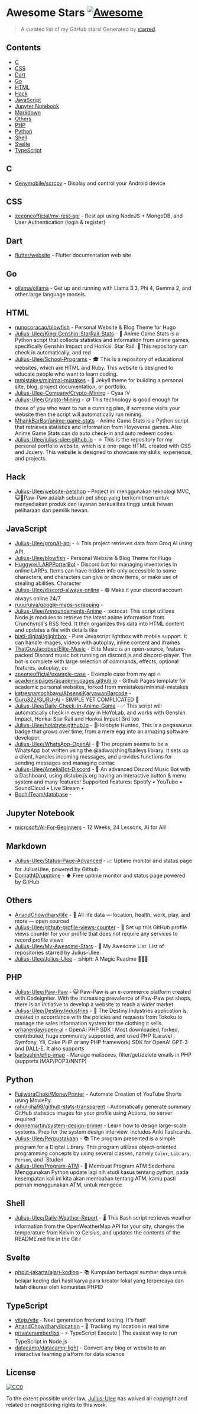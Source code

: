 <!--lint disable awesome-contributing awesome-license awesome-list-item match-punctuation no-repeat-punctuation no-undefined-references awesome-spell-check-->
# Awesome Stars [![Awesome](https://awesome.re/badge.svg)](https://github.com/sindresorhus/awesome)

> A curated list of my GitHub stars! Generated by [starred](https://github.com/maguowei/starred).

## Contents

- [C](#c)
- [CSS](#css)
- [Dart](#dart)
- [Go](#go)
- [HTML](#html)
- [Hack](#hack)
- [JavaScript](#javascript)
- [Jupyter Notebook](#jupyter-notebook)
- [Markdown](#markdown)
- [Others](#others)
- [PHP](#php)
- [Python](#python)
- [Shell](#shell)
- [Svelte](#svelte)
- [TypeScript](#typescript)

## C 

- [Genymobile/scrcpy](https://github.com/Genymobile/scrcpy) - Display and control your Android device

## CSS 

- [zeeoneofficial/my-rest-api](https://github.com/zeeoneofficial/my-rest-api) - Rest api using NodeJS + MongoDB, and User Authentication (login & register)

## Dart 

- [flutter/website](https://github.com/flutter/website) - Flutter documentation web site

## Go 

- [ollama/ollama](https://github.com/ollama/ollama) - Get up and running with Llama 3.3, Phi 4, Gemma 2, and other large language models.

## HTML 

- [nunocoracao/blowfish](https://github.com/nunocoracao/blowfish) - Personal Website & Blog Theme for Hugo
- [Julius-Ulee/King-Genshin-StarRail-Stats](https://github.com/Julius-Ulee/King-Genshin-StarRail-Stats) - 🍰 Anime Game Stats is a Python script that collects statistics and information from anime games, specifically Genshin Impact and Honkai: Star Rail. 🍹This repository can check in automatically, and red
- [Julius-Ulee/School-Programs](https://github.com/Julius-Ulee/School-Programs) - 🎓 This is a repository of educational websites, which are HTML and Ruby. This website is designed to educate people who want to learn coding.
- [mmistakes/minimal-mistakes](https://github.com/mmistakes/minimal-mistakes) - :triangular_ruler: Jekyll theme for building a personal site, blog, project documentation, or portfolio.
- [Julius-Ulee-Company/Crypto-Mining](https://github.com/Julius-Ulee-Company/Crypto-Mining) - Cyaa :V
- [Julius-Ulee/Crypto-Mining](https://github.com/Julius-Ulee/Crypto-Mining) - 🪙 This technology is good enough for those of you who want to run a cunning plan, if someone visits your website then the script will automatically run mining.
- [MhankBarBar/anime-game-stats](https://github.com/MhankBarBar/anime-game-stats) - Anime Game Stats is a Python script that retrieves statistics and information from Hoyoverse games. Also Anime Game Stats can do auto check-in and auto redeem codes.
- [Julius-Ulee/julius-ulee.github.io](https://github.com/Julius-Ulee/julius-ulee.github.io) - ⚛️  This is the repository for my personal portfolio website, which is a one-page HTML created with CSS and Jquery. This website is designed to showcase my skills, experience, and projects.

## Hack 

- [Julius-Ulee/website-petshop](https://github.com/Julius-Ulee/website-petshop) - Project ini menggunakan teknologi MVC, 😺🐶Paw-Paw adalah sebuah pet shop yang berkomitmen untuk menyediakan produk dan layanan berkualitas tinggi untuk hewan peliharaan dan pemilik hewan.

## JavaScript 

- [Julius-Ulee/groqAI-api](https://github.com/Julius-Ulee/groqAI-api) - ⭐ This project retrieves data from Groq AI using API.
- [Julius-Ulee/blowfish](https://github.com/Julius-Ulee/blowfish) - Personal Website & Blog Theme for Hugo
- [Huggyrei/LARPPorterBot](https://github.com/Huggyrei/LARPPorterBot) - Discord bot for managing inventories in online LARPs. Items can have hidden info only accessible to some characters, and characters can give or show items, or make use of stealing abilities. Character
- [Julius-Ulee/discord-always-online](https://github.com/Julius-Ulee/discord-always-online) - 🟢 Make it your discord account always online 24/7.
- [ruuuruiya/google-maps-scrapping](https://github.com/ruuuruiya/google-maps-scrapping) - 
- [Julius-Ulee/Announcements-Anime](https://github.com/Julius-Ulee/Announcements-Anime) - :octocat: This script utilizes Node.js modules to retrieve the latest anime information from Crunchyroll's RSS feed. It then organizes this data into HTML content and updates a file with details like 
- [biati-digital/glightbox](https://github.com/biati-digital/glightbox) - Pure Javascript lightbox with mobile support. It can handle images, videos with autoplay, inline content and iframes
- [ThatGuyJacobee/Elite-Music](https://github.com/ThatGuyJacobee/Elite-Music) - Elite Music is an open-source, feature-packed Discord music bot running on discord.js and discord-player. The bot is complete with large selection of commands, effects, optional features, autoplay, cu
- [zeeoneofficial/example-case](https://github.com/zeeoneofficial/example-case) - Example case from my api 🔥
- [academicpages/academicpages.github.io](https://github.com/academicpages/academicpages.github.io) - Github Pages template for academic personal websites, forked from mmistakes/minimal-mistakes
- [katresnamochbayu/AbsensiKaryawanBarcode](https://github.com/katresnamochbayu/AbsensiKaryawanBarcode) - 
- [Guru322/GURU-Ai](https://github.com/Guru322/GURU-Ai) - SIMPLE YET COMPLICATED 🚩
- [Julius-Ulee/Daily-Check-In-Anime-Game](https://github.com/Julius-Ulee/Daily-Check-In-Anime-Game) - ✅ This script will automatically check in every day in HoYoLab, and works with Genshin Impact, Honkai Star Rail and Honkai Impact 3rd too
- [Julius-Ulee/holobyte.github.io](https://github.com/Julius-Ulee/holobyte.github.io) - 🦖Holobyte Hunted, This is a pegasaurus badge that grows over time, from a mere egg into an amazing software developer.
- [Julius-Ulee/WhatsApp-OpenAI](https://github.com/Julius-Ulee/WhatsApp-OpenAI) - 🤖 The program seems to be a WhatsApp bot written using the @adiwajshing/baileys library. It sets up a client, handles incoming messages, and provides functions for sending messages and managing contac
- [Julius-Ulee/AmeliaBot-Discord](https://github.com/Julius-Ulee/AmeliaBot-Discord) - 🤖 An advanced Discord Music Bot with a Dashboard, using distube.js.org having an interactive button & menu system and many features! Supported Features: Spotify • YouTube • SoundCloud • Live Stream • 
- [BochilTeam/database](https://github.com/BochilTeam/database) - 

## Jupyter Notebook 

- [microsoft/AI-For-Beginners](https://github.com/microsoft/AI-For-Beginners) - 12 Weeks, 24 Lessons, AI for All!

## Markdown 

- [Julius-Ulee/Status-Page-Advanced](https://github.com/Julius-Ulee/Status-Page-Advanced) - 📈 Uptime monitor and status page for JuliusUlee, powered by Github
- [DomathID/upptime](https://github.com/DomathID/upptime) - ⬆️ Free uptime monitor and status page powered by GitHub

## Others 

- [AnandChowdhary/life](https://github.com/AnandChowdhary/life) - 🧬 All life data — location, health, work, play, and more — open sourced
- [Julius-Ulee/github-profile-views-counter](https://github.com/Julius-Ulee/github-profile-views-counter) - 🚀 Set up this GitHub profile views counter for your profile that does not require any services to record profile views
- [Julius-Ulee/My-Awesome-Stars](https://github.com/Julius-Ulee/My-Awesome-Stars) - 🌟 My Awesome List. List of repositories starred by Julius-Ulee.
- [Julius-Ulee/Julius-Ulee](https://github.com/Julius-Ulee/Julius-Ulee) - :shipit: A Magic Readme 🌟🧙‍♀️

## PHP 

- [Julius-Ulee/Paw-Paw](https://github.com/Julius-Ulee/Paw-Paw) - 😺 Paw-Paw is an e-commerce platform created with Codeigniter. With the increasing prevalence of Paw-Paw pet shops, there is an initiative to develop a website to reach a wider market.
- [Julius-Ulee/Destiny.Industries](https://github.com/Julius-Ulee/Destiny.Industries) - 👔 The Destiny.Industries application is created in accordance with the policies and requests from Tokoku to manage the sales information system for the clothing it sells.
- [orhanerday/open-ai](https://github.com/orhanerday/open-ai) - OpenAI PHP SDK : Most downloaded, forked, contributed, huge community supported, and used PHP (Laravel , Symfony, Yii, Cake PHP or any PHP framework) SDK for OpenAI GPT-3 and DALL-E. It also supports 
- [barbushin/php-imap](https://github.com/barbushin/php-imap) - Manage mailboxes, filter/get/delete emails in PHP (supports IMAP/POP3/NNTP)

## Python 

- [FujiwaraChoki/MoneyPrinter](https://github.com/FujiwaraChoki/MoneyPrinter) - Automate Creation of YouTube Shorts using MoviePy.
- [rahul-jha98/github-stats-transparent](https://github.com/rahul-jha98/github-stats-transparent) - Automatically generate summary GitHub statistics images for your profile using Actions, no server required
- [donnemartin/system-design-primer](https://github.com/donnemartin/system-design-primer) - Learn how to design large-scale systems. Prep for the system design interview.  Includes Anki flashcards.
- [Julius-Ulee/Perpustakaan](https://github.com/Julius-Ulee/Perpustakaan) - 📚 The program presented is a simple program for a Digital Library. This program utilizes object-oriented programming concepts by using several classes, namely `Color`, `Library`, `Person`, and `Studen
- [Julius-Ulee/Program-ATM](https://github.com/Julius-Ulee/Program-ATM) - 🏧 Membuat Program ATM Sederhana Menggunakan Python update lagi nih studi kasus tentang python, pada kesempatan kali ini kita akan membahan tentang ATM, kamu pasti pernah menggunakan ATM, untuk mengece

## Shell 

- [Julius-Ulee/Daily-Weather-Report](https://github.com/Julius-Ulee/Daily-Weather-Report) - 🌡️ This Bash script retrieves weather information from the OpenWeatherMap API for your city, changes the temperature from Kelvin to Celsius, and updates the contents of the README.md file in the Git r

## Svelte 

- [phpid-jakarta/ajari-koding](https://github.com/phpid-jakarta/ajari-koding) - 📚 Kumpulan berbagai sumber daya untuk belajar koding dari hasil karya para kreator lokal yang terpercaya dan telah dikurasi oleh komunitas PHPID

## TypeScript 

- [vitejs/vite](https://github.com/vitejs/vite) - Next generation frontend tooling. It's fast!
- [AnandChowdhary/location](https://github.com/AnandChowdhary/location) - 📍 Tracking my location in real time
- [privatenumber/tsx](https://github.com/privatenumber/tsx) - ⚡️ TypeScript Execute | The easiest way to run TypeScript in Node.js
- [datacamp/datacamp-light](https://github.com/datacamp/datacamp-light) - Convert any blog or website to an interactive learning platform for data science


## License

[![CC0](http://mirrors.creativecommons.org/presskit/buttons/88x31/svg/cc-zero.svg)](https://creativecommons.org/publicdomain/zero/1.0/)

To the extent possible under law, [Julius-Ulee](https://github.com/Julius-Ulee) has waived all copyright and related or neighboring rights to this work.

